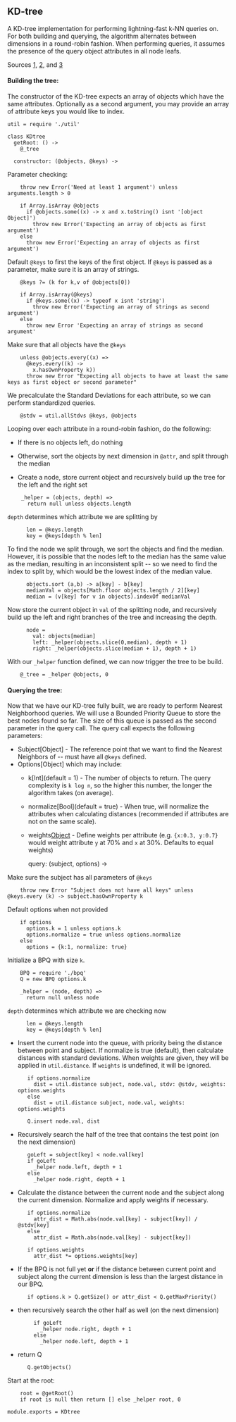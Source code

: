 KD-tree
-------------------

A KD-tree implementation for performing lightning-fast k-NN queries on. For both building and querying, the algorithm alternates between dimensions in a round-robin fashion. When performing queries, it assumes the presence of the query object attributes in all node leafs.

Sources [1](http://andrewd.ces.clemson.edu/courses/cpsc805/references/nearest_search.pdf), [2](http://www.stanford.edu/class/cs106l/handouts/assignment-3-kdtree.pdf), and [3](http://en.wikipedia.org/wiki/K-d_tree)

#### Building the tree:

The constructor of the KD-tree expects an array of objects which have the same attributes. Optionally as a second argument, you may provide an array of attribute keys you would like to index.

    util = require './util'

    class KDtree
      getRoot: () ->
        @_tree

      constructor: (@objects, @keys) ->

Parameter checking:

        throw new Error('Need at least 1 argument') unless arguments.length > 0

        if Array.isArray @objects
          if @objects.some((x) -> x and x.toString() isnt '[object Object]')
            throw new Error('Expecting an array of objects as first argument')
        else
          throw new Error('Expecting an array of objects as first argument')

Default `@keys` to first the keys of the first object. If `@keys` is passed as a parameter, make sure it is an array of strings.

        @keys ?= (k for k,v of @objects[0])

        if Array.isArray(@keys)
          if @keys.some((x) -> typeof x isnt 'string')
            throw new Error('Expecting an array of strings as second argument')
        else
          throw new Error 'Expecting an array of strings as second argument'

Make sure that all objects have the `@keys`

        unless @objects.every((x) =>
          @keys.every((k) ->
            x.hasOwnProperty k))
          throw new Error "Expecting all objects to have at least the same keys as first object or second parameter"

We precalculate the Standard Deviations for each attribute, so we can perform standardized queries.

        @stdv = util.allStdvs @keys, @objects

Looping over each attribute in a round-robin fashion, do the following:

 - If there is no objects left, do nothing
 - Otherwise, sort the objects by next dimension in `@attr`, and split through the median
 - Create a node, store current object and recursively build up the tree for the left and the right set

        _helper = (objects, depth) =>
          return null unless objects.length

`depth` determines which attribute we are splitting by

          len = @keys.length
          key = @keys[depth % len]

To find the node we split through, we sort the objects and find the median. However, it is possible that the nodes left to the median has the same value as the median, resulting in an inconsistent split -- so we need to find the index to split by, which would be the lowest index of the median value.

          objects.sort (a,b) -> a[key] - b[key]
          medianVal = objects[Math.floor objects.length / 2][key]
          median = (v[key] for v in objects).indexOf medianVal

Now store the current object in `val` of the splitting node, and recursively build up the left and right branches of the tree and increasing the depth.

          node =
            val: objects[median]
            left: _helper(objects.slice(0,median), depth + 1)
            right: _helper(objects.slice(median + 1), depth + 1)

With our `_helper` function defined, we can now trigger the tree to be build.

        @_tree = _helper @objects, 0

#### Querying the tree:

Now that we have our KD-tree fully built, we are ready to perform Nearest Neighborhood queries. We will use a Bounded Priority Queue to store the best nodes found so far. The size of this queue is passed as the second parameter in the query call. The query call expects the following parameters:

  - Subject[Object] - The reference point that we want to find the Nearest Neighbors of -- must have all `@keys` defined.
  - Options[Object] which may include:
    - k[Int](default = 1) - The number of objects to return. The query complexity is `k log n`, so the higher this number, the longer the algorithm takes (on average).
    - normalize[Bool](default = true) - When true, will normalize the attributes when calculating distances (recommended if attributes are not on the same scale).
    - weights[Object](optional) - Define weights per attribute (e.g. `{x:0.3, y:0.7}` would weight attribute `y` at 70% and `x` at 30%. Defaults to equal weights)

      query: (subject, options) ->

Make sure the subject has all parameters of `@keys`

        throw new Error "Subject does not have all keys" unless @keys.every (k) -> subject.hasOwnProperty k

Default options when not provided

        if options
          options.k = 1 unless options.k
          options.normalize = true unless options.normalize
        else
          options = {k:1, normalize: true}

Initialize a BPQ with size `k`.

        BPQ = require './bpq'
        Q = new BPQ options.k

        _helper = (node, depth) =>
          return null unless node

`depth` determines which attribute we are checking now

          len = @keys.length
          key = @keys[depth % len]

 - Insert the current node into the queue, with priority being the distance between point and subject. If normalize is true (default), then calculate distances with standard deviations. When weights are given, they will be applied in `util.distance`. If `weights` is undefined, it will be ignored.

          if options.normalize
            dist = util.distance subject, node.val, stdv: @stdv, weights: options.weights
          else
            dist = util.distance subject, node.val, weights: options.weights

          Q.insert node.val, dist

 - Recursively search the half of the tree that contains the test point (on the next dimension)

          goLeft = subject[key] < node.val[key]
          if goLeft
            _helper node.left, depth + 1
          else
            _helper node.right, depth + 1

 - Calculate the distance between the current node and the subject along the current dimension. Normalize and apply weights if necessary.

          if options.normalize
            attr_dist = Math.abs(node.val[key] - subject[key]) / @stdv[key]
          else
            attr_dist = Math.abs(node.val[key] - subject[key])

          if options.weights
            attr_dist *= options.weights[key]

 - If the BPQ is not full yet **or** if the distance between current point and subject along the current dimension is less than the largest distance in our BPQ.

          if options.k > Q.getSize() or attr_dist < Q.getMaxPriority()

 - then recursively search the other half as well (on the next dimension)

            if goLeft
              _helper node.right, depth + 1
            else
              _helper node.left, depth + 1

 - return Q

          Q.getObjects()

Start at the root:

        root = @getRoot()
        if root is null then return [] else _helper root, 0

    module.exports = KDtree
